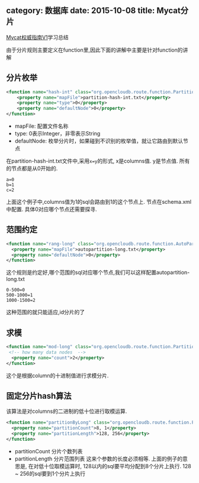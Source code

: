 category: 数据库
date: 2015-10-08
title: Mycat分片
---
[Mycat权威指南V1](https://item.taobao.com/item.htm?spm=a230r.1.14.8.eRsdoe&id=44263828402&ns=1&abbucket=17#detail)学习总结

由于分片规则主要定义在function里,因此下面的讲解中主要是针对function的讲解

## 分片枚举
```xml
<function name="hash-int" class="org.opencloudb.route.function.PartitionByFileMap">
	<property name="mapFile">partition-hash-int.txt</property>
	<property name="type">0</property>
	<property name="defaultNode">0</property>
</function>
```
* mapFile: 配置文件名称
* type: 0表示Integer，非零表示String
* defaultNode: 枚举分片时，如果碰到不识别的枚举值，就让它路由到默认节点

在partition-hash-int.txt文件中,采用`x=y`的形式, x是columns值. y是节点值. 所有的节点都是从0开始的.
```shell
a=0
b=1
c=2
```
上面这个例子中,columns值为1的sql会路由到1的这个节点上. 节点在schema.xml中配置. 具体0对应哪个节点还需要探寻.

## 范围约定
```xml
<function name="rang-long" class="org.opencloudb.route.function.AutoPartitionByLong">
  <property name="mapFile">autopartition-long.txt</property>
  <property name="defaultNode">0</property>
</function>
```
这个规则是约定好,哪个范围的sql对应哪个节点,我们可以这样配置autopartition-long.txt
```shell
0-500=0
500-1000=1
1000-1500=2
```
这种范围的就只能适应,id分片的了

## 求模
```xml
<function name="mod-long" class="org.opencloudb.route.function.PartitionByMod">
 <!-- how many data nodes  -->
  <property name="count">2</property>
</function>
```
这个是根据column的十进制值进行求模分片.


## 固定分片hash算法
该算法是对columns的二进制的低十位进行取模运算.
```xml
<function name="partitionByLong" class="org.opencloudb.route.function.PartitionByLong">
  <property name="partitionCount">8, 1</property>
  <property name="partitionLength">128, 256</property>
</function>
```
* partitionCount 分片个数列表
* partitionLength 分片范围列表
这来个参数的长度必须相等. 上面的例子的意思是, 在对低十位取模运算时, 128以内的sql要平均分配到8个分片上执行. 128 ~ 256的sql要到1个分片上执行
